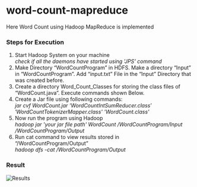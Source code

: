 # word-count-mapreduce
Here Word Count using Hadoop MapReduce is implemented

### Steps for Execution ###

1. Start Hadoop System on your machine<br />
    *check if all the daemons have started using 'JPS' command*
2. Make Directory “WordCountProgram” in HDFS. Make a directory “Input” in “WordCountProgram”. Add “input.txt” File in the “Input” Directory that was created before.
3. Create a directory Word_Count_Classes for storing the class files of “WordCount.java”. Execute commands shown Below.
4. Create a Jar file using following commands:<br />
    *jar cvf WordCount.jar 'WordCount$IntSumReducer.class' 'WordCount$TokenizerMapper.class' 'WordCount.class'*
6. Now run the program using Hadoop<br />
    *hadoop jar 'your jar file path' WordCount /WordCountProgram/Input /WordCountProgram/Output*
7. Run cat command to view results stored in “/WordCountProgram/Output”<br />
    *hadoop dfs -cat /WordCountProgram/Output*

### Result ###
![Results](results.png)
